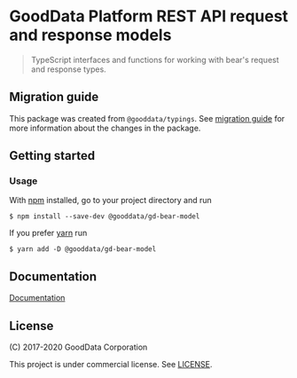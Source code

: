 # GoodData Platform REST API request and response models

> TypeScript interfaces and functions for working with bear's request and response types.

## Migration guide

This package was created from `@gooddata/typings`. See [migration guide](https://github.com/gooddata/gooddata-ui-sdk/blob/master/libs/gd-bear-model/docs/migration.md) for more information about the changes in the package.

## Getting started

### Usage

With [npm](https://npmjs.com) installed, go to your project directory and run

```
$ npm install --save-dev @gooddata/gd-bear-model
```

If you prefer [yarn](https://yarnpkg.com) run

```
$ yarn add -D @gooddata/gd-bear-model
```

## Documentation

[Documentation](https://sdk.gooddata.com/gooddata-ui/)

## License

(C) 2017-2020 GoodData Corporation

This project is under commercial license. See [LICENSE](LICENSE).
